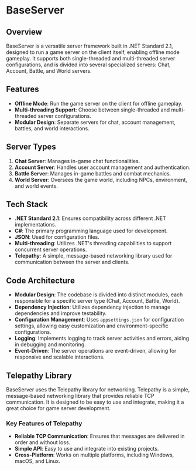 ﻿# BaseServer

## Overview
BaseServer is a versatile server framework built in .NET Standard 2.1, designed to run a game server on the client itself, enabling offline mode gameplay. It supports both single-threaded and multi-threaded server configurations, and is divided into several specialized servers: Chat, Account, Battle, and World servers.

## Features
- **Offline Mode**: Run the game server on the client for offline gameplay.
- **Multi-threading Support**: Choose between single-threaded and multi-threaded server configurations.
- **Modular Design**: Separate servers for chat, account management, battles, and world interactions.

## Server Types
1. **Chat Server**: Manages in-game chat functionalities.
2. **Account Server**: Handles user account management and authentication.
3. **Battle Server**: Manages in-game battles and combat mechanics.
4. **World Server**: Oversees the game world, including NPCs, environment, and world events.

## Tech Stack
- **.NET Standard 2.1**: Ensures compatibility across different .NET implementations.
- **C#**: The primary programming language used for development.
- **JSON**: Used for configuration files.
- **Multi-threading**: Utilizes .NET's threading capabilities to support concurrent server operations.
- **Telepathy**: A simple, message-based networking library used for communication between the server and clients.

## Code Architecture
- **Modular Design**: The codebase is divided into distinct modules, each responsible for a specific server type (Chat, Account, Battle, World).
- **Dependency Injection**: Utilizes dependency injection to manage dependencies and improve testability.
- **Configuration Management**: Uses `appsettings.json` for configuration settings, allowing easy customization and environment-specific configurations.
- **Logging**: Implements logging to track server activities and errors, aiding in debugging and monitoring.
- **Event-Driven**: The server operations are event-driven, allowing for responsive and scalable interactions.

## Telepathy Library
BaseServer uses the Telepathy library for networking. Telepathy is a simple, message-based networking library that provides reliable TCP communication. It is designed to be easy to use and integrate, making it a great choice for game server development.

### Key Features of Telepathy
- **Reliable TCP Communication**: Ensures that messages are delivered in order and without loss.
- **Simple API**: Easy to use and integrate into existing projects.
- **Cross-Platform**: Works on multiple platforms, including Windows, macOS, and Linux.